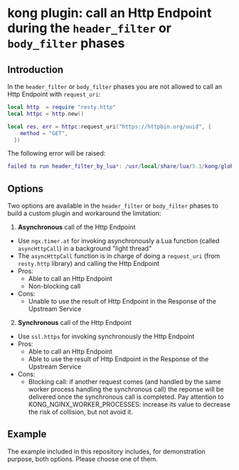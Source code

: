 # kong plugin: call an Http Endpoint during the `header_filter` or `body_filter` phases

## Introduction
In the `header_filter` or `body_filter` phases  you are not allowed to call an Http Endpoint with `request_uri`:
```lua
local http  = require "resty.http"
local httpc = http.new()

local res, err = httpc:request_uri("https://httpbin.org/uuid", {
    method = "GET",
  })
```
 The following error will be raised:
```lua
failed to run header_filter_by_lua*: /usr/local/share/lua/5.1/kong/globalpatches.lua:581: API disabled in the context of header_filter_by_lua*
```

## Options
Two options are available in the `header_filter` or `body_filter` phases to build a custom plugin and workaround the limitation:
1) **Asynchronous** call of the Http Endpoint
- Use `ngx.timer.at` for invoking asynchronously a Lua function (called `asyncHttpCall`) in a background "light thread"
- The `asyncHttpCall` function is in charge of doing a `request_uri` (from `resty.http` library) and calling the Http Endpoint
- Pros: 
  - Able to call an Http Endpoint
  - Non-blocking call
- Cons:
  - Unable to use the result of Http Endpoint in the Response of the Upstream Service

2) **Synchronous** call of the Http Endpoint
- Use `ssl.https` for invoking synchronously the Http Endpoint
- Pros: 
  - Able to call an Http Endpoint
  - Able to use the result of Http Endpoint in the Response of the Upstream Service
- Cons:
  - Blocking call: if another request comes (and handled by the same worker process handling the synchronous call) the reponse will be delivered once the synchronous call is completed. Pay attention to KONG_NGINX_WORKER_PROCESSES: increase its value to decrease the risk of collision, but not avoid it.

## Example
The example included in this repository includes, for demonstration purpose, both options. Please choose one of them.
